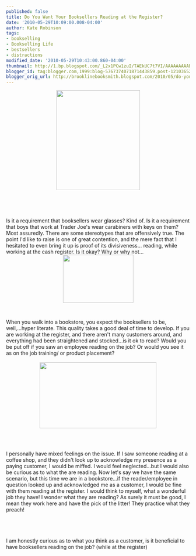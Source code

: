 ```yaml
---
published: false
title: Do You Want Your Booksellers Reading at the Register?
date: '2010-05-29T10:09:00.008-04:00'
author: Kate Robinson
tags:
- bookselling
- Bookselling Life
- bestsellers
- distractions
modified_date: '2010-05-29T10:43:00.860-04:00'
thumbnail: http://1.bp.blogspot.com/_L2x1PCw1zuI/TAEkUC7t7VI/AAAAAAAAAEI/Ze9wXTPUueE/s72-c/BatmanCaughtReading02.jpg
blogger_id: tag:blogger.com,1999:blog-5767374071871443859.post-1210365228682274977
blogger_orig_url: http://brooklinebooksmith.blogspot.com/2010/05/do-you-want-your-booksellers-reading-at.html
---
```


<img style="TEXT-ALIGN: center; MARGIN: 0px auto 10px; WIDTH: 229px; DISPLAY: block; HEIGHT: 273px; CURSOR: hand" id="BLOGGER_PHOTO_ID_5476698548662562130" border="0" alt="" src="http://1.bp.blogspot.com/_L2x1PCw1zuI/TAEkUC7t7VI/AAAAAAAAAEI/Ze9wXTPUueE/s320/BatmanCaughtReading02.jpg" /><br /><br /><br /><div><div>Is it a requirement that booksellers wear glasses? Kind of. Is it a requirement that boys that work at Trader Joe's wear <span id="SPELLING_ERROR_0" class="blsp-spelling-error">carabiners</span> with keys on them? Most assuredly. There are some stereotypes that are offensively true. The point I'd like to raise is one of great contention, and the mere fact that I hesitated to even bring it up is proof of its divisiveness... reading, while working at the cash register. Is it okay? Why or why not...</div><div></div><div></div><div></div><div></div><div></div><div></div><div><img style="TEXT-ALIGN: center; MARGIN: 0px auto 10px; WIDTH: 193px; DISPLAY: block; HEIGHT: 131px; CURSOR: hand" id="BLOGGER_PHOTO_ID_5476700290715422610" border="0" alt="" src="http://4.bp.blogspot.com/_L2x1PCw1zuI/TAEl5clfD5I/AAAAAAAAAEQ/i3wwOWfI5uw/s320/ichat-image2321661771-300x200.jpg" /></div><div></div><div><br /><br /></div><div>When you walk into a bookstore, you expect the booksellers to be, well,...hyper literate. This quality takes a good deal of time to develop. If you are working at the register, and there aren't many customers around, and everything had been straightened and stocked...is it <span id="SPELLING_ERROR_1" class="blsp-spelling-error">ok</span> to read? Would you be put off if you saw an employee reading on the job? Or would you see it as on the job training/ or product placement?</div></div><div></div><div></div><div><div><br /></div><div></div><img style="TEXT-ALIGN: center; MARGIN: 0px auto 10px; WIDTH: 320px; DISPLAY: block; HEIGHT: 180px; CURSOR: hand" id="BLOGGER_PHOTO_ID_5476694181710662946" border="0" alt="" src="http://3.bp.blogspot.com/_L2x1PCw1zuI/TAEgV2xQDSI/AAAAAAAAAEA/F5fXFKKx34I/s320/glasses.jpg" /><br /><br /><br /><div>I personally have mixed feelings on the issue. If I saw someone reading at a coffee shop, and they didn't look up to acknowledge my presence as a paying customer, I would be miffed. I would feel neglected...but I would also be curious as to what the are reading. Now let's say we have the same scenario, but this time we are in a bookstore...if the reader/employee in question looked up and acknowledged me as a customer, I would be fine with them reading at the register. I would think to myself, what a wonderful job they have! I wonder what they are reading? As surely it must be good, I mean they work here and have the pick of the litter! They practice what they preach!</div><br /><br /><div></div><br /><br /><div>I am honestly curious as to what you think as a customer, is it beneficial to have booksellers reading on the job? (while at the register)</div></div>